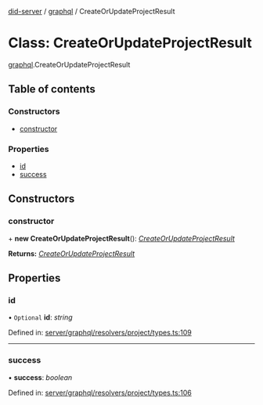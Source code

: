 [did-server](../README.md) / [graphql](../modules/graphql.md) / CreateOrUpdateProjectResult

# Class: CreateOrUpdateProjectResult

[graphql](../modules/graphql.md).CreateOrUpdateProjectResult

## Table of contents

### Constructors

- [constructor](graphql.createorupdateprojectresult.md#constructor)

### Properties

- [id](graphql.createorupdateprojectresult.md#id)
- [success](graphql.createorupdateprojectresult.md#success)

## Constructors

### constructor

\+ **new CreateOrUpdateProjectResult**(): [*CreateOrUpdateProjectResult*](graphql.createorupdateprojectresult.md)

**Returns:** [*CreateOrUpdateProjectResult*](graphql.createorupdateprojectresult.md)

## Properties

### id

• `Optional` **id**: *string*

Defined in: [server/graphql/resolvers/project/types.ts:109](https://github.com/Puzzlepart/did/blob/4fe732f3/server/graphql/resolvers/project/types.ts#L109)

___

### success

• **success**: *boolean*

Defined in: [server/graphql/resolvers/project/types.ts:106](https://github.com/Puzzlepart/did/blob/4fe732f3/server/graphql/resolvers/project/types.ts#L106)
